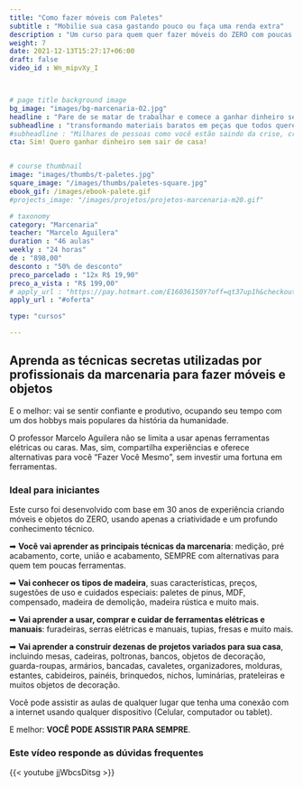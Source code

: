 ```yaml
---
title: "Como fazer móveis com Paletes"
subtitle : "Mobilie sua casa gastando pouco ou faça uma renda extra"
description : "Um curso para quem quer fazer móveis do ZERO com poucas ferramentas"
weight: 7
date: 2021-12-13T15:27:17+06:00
draft: false
video_id : Wn_mipvXy_I



# page title background image
bg_image: "images/bg-marcenaria-02.jpg"
headline : "Pare de se matar de trabalhar e comece a ganhar dinheiro sem sair de casa"
subheadline : "transformando materiais baratos em peças que todos querem comprar"
#subheadline : "Milhares de pessoas como você estão saindo da crise, criando marcenarias lucrativas em espaços pequenos"
cta: Sim! Quero ganhar dinheiro sem sair de casa!


# course thumbnail
image: "images/thumbs/t-paletes.jpg"
square_image: "/images/thumbs/paletes-square.jpg"
ebook_gif: /images/ebook-palete.gif
#projects_image: "/images/projetos/projetos-marcenaria-m20.gif"

# taxonomy
category: "Marcenaria"
teacher: "Marcelo Aguilera"
duration : "46 aulas"
weekly : "24 horas"
de : "898,00"
desconto : "50% de desconto"
preco_parcelado : "12x R$ 19,90"
preco_a_vista : "R$ 199,00"
# apply_url : "https://pay.hotmart.com/E16036150Y?off=qt37up1h&checkoutMode=10"
apply_url : "#oferta"

type: "cursos"

---
```


## Aprenda as técnicas secretas utilizadas por profissionais da marcenaria para fazer móveis e objetos

E o melhor: vai se sentir confiante e produtivo, ocupando seu tempo com um dos hobbys mais populares da história da humanidade.

O professor Marcelo Aguilera não se limita a usar apenas ferramentas elétricas ou caras. Mas, sim, compartilha experiências e oferece alternativas para você “Fazer Você Mesmo”, sem investir uma fortuna em ferramentas.

### Ideal para iniciantes

Este curso foi desenvolvido com base em 30 anos de experiência criando móveis e objetos do ZERO, usando apenas a criatividade e um profundo conhecimento técnico.

➡ **Você vai aprender as principais técnicas da marcenaria**: medição, pré acabamento, corte, união e acabamento, SEMPRE com alternativas para quem tem poucas ferramentas.

➡ **Vai conhecer os tipos de madeira**, suas características, preços, sugestões de uso e cuidados especiais: paletes de pinus, MDF, compensado, madeira de demolição, madeira rústica e muito mais.

➡ **Vai aprender a usar, comprar e cuidar de ferramentas elétricas e manuais**: furadeiras, serras elétricas e manuais, tupias, fresas e muito mais.

➡ **Vai aprender a construir dezenas de projetos variados para sua casa**, incluindo mesas, cadeiras, poltronas, bancos, objetos de decoração, guarda-roupas, armários, bancadas, cavaletes, organizadores, molduras, estantes, cabideiros, painéis, brinquedos, nichos, luminárias, prateleiras e muitos objetos de decoração.

Você pode assistir as aulas de qualquer lugar que tenha uma conexão com a internet usando qualquer dispositivo (Celular, computador ou tablet).

E melhor: **VOCÊ PODE ASSISTIR PARA SEMPRE**.

### Este vídeo responde as dúvidas frequentes
{{< youtube jjWbcsDitsg >}}
